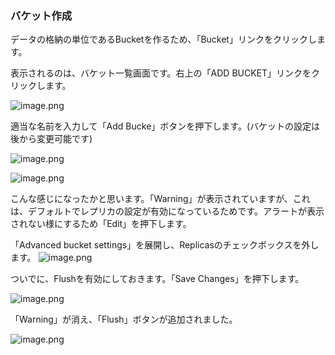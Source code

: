 ### バケット作成

データの格納の単位であるBucketを作るため、「Bucket」リンクをクリックします。

表示されるのは、バケット一覧画面です。右上の「ADD BUCKET」リンクをクリックします。

![image.png](https://qiita-image-store.s3.ap-northeast-1.amazonaws.com/0/176567/4f22f5df-45d6-e38c-1709-806eec6137b6.png)

適当な名前を入力して「Add Bucke」ボタンを押下します。(バケットの設定は後から変更可能です)

![image.png](https://qiita-image-store.s3.ap-northeast-1.amazonaws.com/0/176567/d59d4048-a677-adb6-1057-bc0f725a3098.png)

![image.png](https://qiita-image-store.s3.ap-northeast-1.amazonaws.com/0/176567/fffb9e50-fac3-ca95-a9d0-44a3b21d9189.png)


こんな感じになったかと思います。「Warning」が表示されていますが、これは、デフォルトでレプリカの設定が有効になっているためです。アラートが表示されない様にするため「Edit」を押下します。

「Advanced bucket settings」を展開し、Replicasのチェックボックスを外します。
![image.png](https://qiita-image-store.s3.ap-northeast-1.amazonaws.com/0/176567/074d8c3d-c835-13be-c31a-e64ad199c51d.png)

ついでに、Flushを有効にしておきます。「Save Changes」を押下します。

![image.png](https://qiita-image-store.s3.ap-northeast-1.amazonaws.com/0/176567/d941c1d1-e772-a55e-0c1e-5b31f4df1f1d.png)

「Warning」が消え、「Flush」ボタンが追加されました。

![image.png](https://qiita-image-store.s3.ap-northeast-1.amazonaws.com/0/176567/54215dc1-40fe-8894-d756-97713198568e.png)
